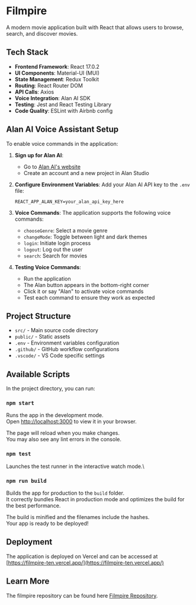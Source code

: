 # Filmpire

A modern movie application built with React that allows users to browse, search, and discover movies.

## Tech Stack

- **Frontend Framework**: React 17.0.2
- **UI Components**: Material-UI (MUI)
- **State Management**: Redux Toolkit
- **Routing**: React Router DOM
- **API Calls**: Axios
- **Voice Integration**: Alan AI SDK
- **Testing**: Jest and React Testing Library
- **Code Quality**: ESLint with Airbnb config

## Alan AI Voice Assistant Setup

To enable voice commands in the application:

1. **Sign up for Alan AI**:
   - Go to [Alan AI's website](https://alan.app/)
   - Create an account and a new project in Alan Studio

2. **Configure Environment Variables**:
   Add your Alan AI API key to the `.env` file:
   ```
   REACT_APP_ALAN_KEY=your_alan_api_key_here
   ```

3. **Voice Commands**:
   The application supports the following voice commands:
   - `chooseGenre`: Select a movie genre
   - `changeMode`: Toggle between light and dark themes
   - `login`: Initiate login process
   - `logout`: Log out the user
   - `search`: Search for movies

4. **Testing Voice Commands**:
   - Run the application
   - The Alan button appears in the bottom-right corner
   - Click it or say "Alan" to activate voice commands
   - Test each command to ensure they work as expected

## Project Structure

- `src/` - Main source code directory
- `public/` - Static assets
- `.env` - Environment variables configuration
- `.github/` - GitHub workflow configurations
- `.vscode/` - VS Code specific settings

## Available Scripts

In the project directory, you can run:

### `npm start`

Runs the app in the development mode.\
Open [http://localhost:3000](http://localhost:3000) to view it in your browser.

The page will reload when you make changes.\
You may also see any lint errors in the console.

### `npm test`

Launches the test runner in the interactive watch mode.\

### `npm run build`

Builds the app for production to the `build` folder.\
It correctly bundles React in production mode and optimizes the build for the best performance.

The build is minified and the filenames include the hashes.\
Your app is ready to be deployed!

## Deployment

The application is deployed on Vercel and can be accessed at [https://filmpire-ten.vercel.app/](https://filmpire-ten.vercel.app/)

## Learn More

The filmpire repository can be found here [Filmpire Repository](https://github.com/pehlivanu/filmpire.git).
